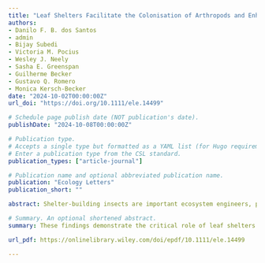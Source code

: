 ```yaml
---
title: "Leaf Shelters Facilitate the Colonisation of Arthropods and Enhance Microbial Diversity on Plants"
authors:
- Danilo F. B. dos Santos
- admin
- Bijay Subedi
- Victoria M. Pocius
- Wesley J. Neely
- Sasha E. Greenspan
- Guilherme Becker
- Gustavo Q. Romero
- Monica Kersch-Becker
date: "2024-10-02T00:00:00Z"
url_doi: "https://doi.org/10.1111/ele.14499"

# Schedule page publish date (NOT publication's date).
publishDate: "2024-10-08T00:00:00Z"

# Publication type.
# Accepts a single type but formatted as a YAML list (for Hugo requirements).
# Enter a publication type from the CSL standard.
publication_types: ["article-journal"]

# Publication name and optional abbreviated publication name.
publication: "Ecology Letters"
publication_short: ""

abstract: Shelter-building insects are important ecosystem engineers, playing critical roles in structuring arthropod communities. Nonetheless, the influence of leaf shelters and arthropods on plant–associated microbiota remains largely unexplored. Arthropods that visit or inhabit plants can contribute to the leaf microbial community, resulting in significant changes in plant–microbe interactions. By artificially constructing leaf shelters, we provide evidence that shelter-building insects influence not only the arthropod community structure but also impact the phyllosphere microbiota. Leaf shelters exhibited higher abundance and richness of arthropods, changing the associated arthropod community composition. These shelters also altered the composition and community structure of phyllosphere microbiota, promoting greater richness and diversity of bacteria at the phyllosphere. In leaf shelters, microbial diversity positively correlated with the richness and diversity of herbivores. These findings demonstrate the critical role of leaf shelters in structuring both arthropod and microbial communities through altered microhabitats and species interactions.

# Summary. An optional shortened abstract.
summary: These findings demonstrate the critical role of leaf shelters in structuring both arthropod and microbial communities through altered microhabitats and species interactions.

url_pdf: https://onlinelibrary.wiley.com/doi/epdf/10.1111/ele.14499

---
```

